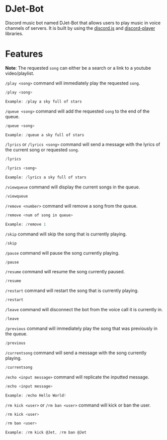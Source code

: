 # DJet-Bot

Discord music bot named DJet-Bot that allows users to play music in voice channels of servers. It is built by using the [discord.js](https://discord.js.org/#/) and [discord-player](https://discord-player.js.org) libraries.

# Features

**Note**: The requested `song` can either be a search or a link to a youtube video/playlist.

`/play <song>` command will immediately play the requested `song`.

```c
/play <song>

Example: /play a sky full of stars
```

`/queue <song>` command will add the requested `song` to the end of the queue.

```c
/queue <song>

Example: /queue a sky full of stars
```

`/lyrics` or `/lyrics <song>` command will send a message with the lyrics of the current song or requested `song`.

```c
/lyrics

/lyrics <song>

Example: /lyrics a sky full of stars
```

`/viewqueue` command will display the current songs in the queue.

```c
/viewqueue
```

`/remove <number>` command will remove a song from the queue.

```c
/remove <num of song in queue>

Example: /remove 1
```

`/skip` command will skip the song that is currently playing.

```c
/skip
```

`/pause` command will pause the song currently playing.

```c
/pause
```

`/resume` command will resume the song currently paused.

```c
/resume
```

`/restart` command will restart the song that is currently playing.

```c
/restart
```

`/leave` command will disconnect the bot from the voice call it is currently in.

```c
/leave
```

`/previous` command will immediately play the song that was previously in the queue.

```c
/previous
```

`/currentsong` command will send a message with the song currently playing.

```c
/currentsong
```

`/echo <input message>` command will replicate the inputted message.

```c
/echo <input message>

Example: /echo Hello World!
```

`/rm kick <user>` or `/rm ban <user>` command will kick or ban the user.

```c
/rm kick <user>

/rm ban <user>

Example: /rm kick @Jet, /rm ban @Jet
```

